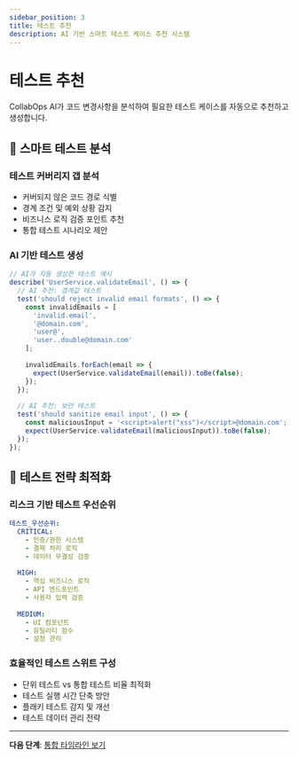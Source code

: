 ```yaml
---
sidebar_position: 3
title: 테스트 추천
description: AI 기반 스마트 테스트 케이스 추천 시스템
---
```


# 테스트 추천

CollabOps AI가 코드 변경사항을 분석하여 필요한 테스트 케이스를 자동으로 추천하고 생성합니다.

## 🧪 스마트 테스트 분석

### 테스트 커버리지 갭 분석
- 커버되지 않은 코드 경로 식별
- 경계 조건 및 예외 상황 감지  
- 비즈니스 로직 검증 포인트 추천
- 통합 테스트 시나리오 제안

### AI 기반 테스트 생성
```javascript
// AI가 자동 생성한 테스트 예시
describe('UserService.validateEmail', () => {
  // AI 추천: 경계값 테스트
  test('should reject invalid email formats', () => {
    const invalidEmails = [
      'invalid.email',
      '@domain.com', 
      'user@',
      'user..double@domain.com'
    ];
    
    invalidEmails.forEach(email => {
      expect(UserService.validateEmail(email)).toBe(false);
    });
  });
  
  // AI 추천: 보안 테스트
  test('should sanitize email input', () => {
    const maliciousInput = '<script>alert("xss")</script>@domain.com';
    expect(UserService.validateEmail(maliciousInput)).toBe(false);
  });
});
```

## 🎯 테스트 전략 최적화

### 리스크 기반 테스트 우선순위
```yaml
테스트_우선순위:
  CRITICAL:
    - 인증/권한 시스템
    - 결제 처리 로직
    - 데이터 무결성 검증
    
  HIGH:
    - 핵심 비즈니스 로직
    - API 엔드포인트
    - 사용자 입력 검증
    
  MEDIUM:
    - UI 컴포넌트
    - 유틸리티 함수
    - 설정 관리
```

### 효율적인 테스트 스위트 구성
- 단위 테스트 vs 통합 테스트 비율 최적화
- 테스트 실행 시간 단축 방안
- 플래키 테스트 감지 및 개선
- 테스트 데이터 관리 전략

---

**다음 단계**: [통합 타임라인 보기](/usage/timeline/issue-code-deploy-flow) 